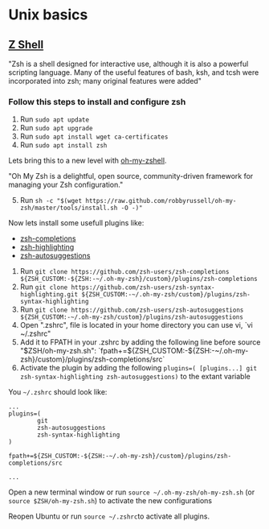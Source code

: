 # Unix basics

## [Z Shell](https://zsh.sourceforge.io/)

"Zsh is a shell designed for interactive use, although it is also a powerful scripting language. Many of the useful features of bash, ksh, and tcsh were incorporated into zsh; many original features were added"

### Follow this steps to install and configure zsh

1. Run `sudo apt update`
2. Run `sudo apt upgrade`
3. Run `sudo apt install wget ca-certificates`
4. Run `sudo apt install zsh`

Lets bring this to a new level with [oh-my-zshell](https://ohmyz.sh/).

"Oh My Zsh is a delightful, open source, community-driven framework for managing your Zsh configuration."

5. Run `sh -c "$(wget https://raw.github.com/robbyrussell/oh-my-zsh/master/tools/install.sh -O -)"`

Now lets install some usefull plugins like:

* [zsh-completions](https://github.com/zsh-users/zsh-completions)
* [zsh-highlighting](https://github.com/zsh-users/zsh-syntax-highlighting)
* [zsh-autosuggestions](https://github.com/zsh-users/zsh-autosuggestions)

1. Run `git clone https://github.com/zsh-users/zsh-completions ${ZSH_CUSTOM:-${ZSH:-~/.oh-my-zsh}/custom}/plugins/zsh-completions`
2. Run `git clone https://github.com/zsh-users/zsh-syntax-highlighting.git ${ZSH_CUSTOM:-~/.oh-my-zsh/custom}/plugins/zsh-syntax-highlighting`
3. Run `git clone https://github.com/zsh-users/zsh-autosuggestions ${ZSH_CUSTOM:-~/.oh-my-zsh/custom}/plugins/zsh-autosuggestions`
4. Open ".zshrc", file is located in your home directory you can use vi, `vi ~/.zshrc"
5. Add it to FPATH in your .zshrc by adding the following line before source "$ZSH/oh-my-zsh.sh": `fpath+=${ZSH_CUSTOM:-${ZSH:-~/.oh-my-zsh}/custom}/plugins/zsh-completions/src`
6. Activate the plugin by adding the following `plugins=( [plugins...] git zsh-syntax-highlighting zsh-autosuggestions)` to the extant variable

You `~/.zshrc` should look like:

```
...
plugins=(
        git
        zsh-autosuggestions
        zsh-syntax-highlighting
)

fpath+=${ZSH_CUSTOM:-${ZSH:-~/.oh-my-zsh}/custom}/plugins/zsh-completions/src

...
````


Open a new terminal window or run `source ~/.oh-my-zsh/oh-my-zsh.sh` (or `source $ZSH/oh-my-zsh.sh`) to activate the new configurations

Reopen Ubuntu or run `source ~/.zshrc`to activate all plugins.